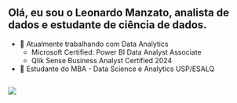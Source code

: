 ## Olá, eu sou o Leonardo Manzato, analista de dados e estudante de ciência de dados.

- 🔭 Atualmente trabalhando com Data Analytics
    - Microsoft Certified: Power BI Data Analyst Associate
    - Qlik Sense Business Analyst Certified 2024
- 🌱 Estudante do MBA - Data Science e Analytics USP/ESALQ

##

<div> 
  <a href="https://www.linkedin.com/in/leonardo-manzato/" target="_blank"><img src="https://img.shields.io/badge/-LinkedIn-%230077B5?style=for-the-badge&logo=linkedin&logoColor=white" target="_blank"></a> 
</div>
